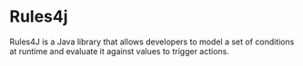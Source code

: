 # Rules4j

Rules4J is a Java library that allows developers to model a set of conditions at runtime and evaluate it against values to trigger actions.
